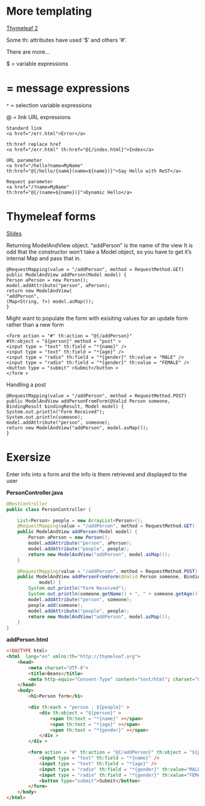 # More templating

[Thymeleaf 2](https://learningcentral.cf.ac.uk/webapps/blackboard/execute/content/file?cmd=view&content_id=_4835110_1&course_id=_387554_1)

Some th: attributes have used ‘$’ and others ‘#’.

There are more…

$ = variable expressions

# = message expressions

```*``` = selection variable expressions

@ = link URL expressions

```
Standard link
<a href="/err.html">Error</a>

th:href replace href
<a href="/err.html" th:href="@{/index.html}">Index</a>

URL parameter
<a href="/hello?name=MyName"
th:href="@{/hello/{name}(name=${name})}">Say Hello with ReST</a>

Request parameter
<a href="/?name=MyName"
th:href="@{/(name=${name})}">Dynamic Hello</a>
```
# Thymeleaf forms

[Slides](https://learningcentral.cf.ac.uk/webapps/blackboard/execute/content/file?cmd=view&content_id=_4835113_1&course_id=_387554_1)

Returning ModelAndView object.
“addPerson” is the name of the view
It is odd that the constructor won’t take a
Model object, so you have to get it’s
internal Map and pass that in.
```
@RequestMapping(value = "/addPerson", method = RequestMethod.GET)
public ModelAndView addPerson(Model model) {
Person aPerson = new Person();
model.addAttribute("person", aPerson);
return new ModelAndView(
"addPerson",
(Map<String, ?>) model.asMap());
}
```

Might want to populate the form with exisiting values for an update form rather than a new form

```
<form action = "#" th:action = "@{/addPerson}"
#th:object = "${person}" method = "post" >
<input type = "text" th:field = "*{name}" />
<input type = "text" th:field = "*{age}" />
<input type = "radio" th:field = "*{gender}" th:value = "MALE" />
<input type = "radio" th:field = "*{gender}" th:value = "FEMALE" />
<button type = "submit" >Submit</button >
</form >
```

Handling a post
```
@RequestMapping(value = "/addPerson", method = RequestMethod.POST)
public ModelAndView addPersonFromForm(@Valid Person someone,
BindingResult bindingResult, Model model) {
System.out.println("Form Received");
System.out.println(someone);
model.addAttribute("person", someone);
return new ModelAndView("addPerson", model.asMap());
}
```

# Exersize

Enter info into a form and the info is them retrieved and displayed to the user

**PersonController.java**
```java
@RestController
public class PersonController {

    List<Person> people = new ArrayList<Person>();
    @RequestMapping(value = "/addPerson", method = RequestMethod.GET)
    public ModelAndView addPerson(Model model) {
        Person aPerson = new Person();
        model.addAttribute("person", aPerson);
        model.addAttribute("people", people);
        return new ModelAndView("addPerson", model.asMap());
    }

    @RequestMapping(value = "/addPerson", method = RequestMethod.POST)
    public ModelAndView addPersonFromForm(@Valid Person someone, BindingResult bindingResult, Model
            model) {
        System.out.println("Form Received");
        System.out.println(someone.getName() + ", " + someone.getAge() + ", " + someone.getGender());
        model.addAttribute("person", someone);
        people.add(someone);
        model.addAttribute("people", people);
        return new ModelAndView("addPerson", model.asMap());
    }
}
```

**addPerson.html**
```html
<!DOCTYPE html>
<html  lang="en" xmlns:th="http://thymeleaf.org">
    <head>
        <meta charset="UTF-8">
        <title>Beans</title>
        <meta http-equiv="Consent-Type" content="text/html"; charset="UTF-8"/>
    </head>
    <body>
        <h1>Person form</h1>

        <div th:each = "person : ${people}" >
            <div th:object = "${person}" >
                <span th:text = "*{name}" ></span>
                <span th:text = "*{age}" ></span>
                <span th:text = "*{gender}" ></span>
            </div >
        </div >

        <form action = "#" th:action = "@{/addPerson}" th:object = "${person}" method = "post" >
            <input type = "text" th:field = "*{name}" />
            <input type = "text" th:field = "*{age}" />
            <input type = "radio" th:field = "*{gender}" th:value="MALE" />
            <input type = "radio" th:field = "*{gender}" th:value="FEMALE" />
            <button type="submit">Submit</button>
        </form>
    </body>
</html>
```
